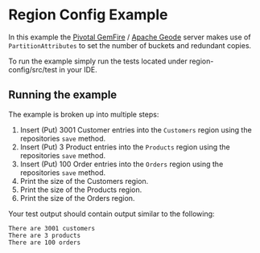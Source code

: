 # Region Config Example

In this example the [Pivotal GemFire](https://pivotal.io/pivotal-gemfire) / [Apache Geode](http://geode.apache.org/) server makes use of `PartitionAttributes` to set the number of buckets and redundant copies.

To run the example simply run the tests located under region-config/src/test in your IDE.

## Running the example

The example is broken up into multiple steps:
1. Insert (Put) 3001 Customer entries into the `Customers` region using the repositories `save` method.
2. Insert (Put) 3 Product entries into the `Products` region using the repositories `save` method.
3. Insert (Put) 100 Order entries into the `Orders` region using the repositories `save` method.
4. Print the size of the Customers region.
4. Print the size of the Products region.
4. Print the size of the Orders region.

Your test output should contain output similar to the following:

    There are 3001 customers
    There are 3 products
    There are 100 orders
